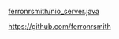[ferronrsmith/nio_server.java](https://gist.github.com/ferronrsmith/9328204)

https://github.com/ferronrsmith